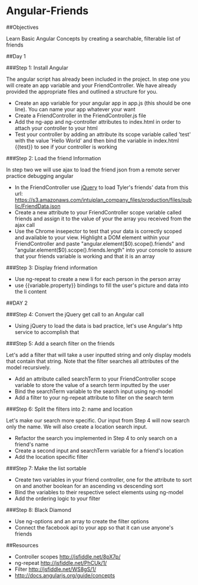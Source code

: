 Angular-Friends
==============

##Objectives

Learn Basic Angular Concepts by creating a searchable, filterable list of friends

##Day 1

###Step 1: Install Angular

The angular script has already been included in the project.
In step one you will create an app variable and your FriendController. We have already provided the appropriate files and outlined a structure for you.

* Create an app variable for your angular app in app.js (this should be one line). You can name your app whatever your want
* Create a FriendController in the FriendController.js file
* Add the ng-app and ng-controller attributes to index.html in order to attach your controller to your html
* Test your controller by adding an attribute its scope variable called 'test' with the value 'Hello World' and then bind the variable in index.html {{test}} to see if your controller is working

###Step 2: Load the friend Information

In step two we will use ajax to load the friend json from a remote server practice debugging angular

* In the FriendController use [jQuery](http://api.jquery.com/jquery.get/) to load Tyler's friends' data from this url:
https://s3.amazonaws.com/intuiplan_company_files/production/files/public/FriendData.json
* Create a new attribute to your FriendController scope variable called friends and assign it to the value of your the array you
received from the ajax call
* Use the Chrome insepector to test that your data is correctly scoped and available to your view. Highlight a DOM element within your FriendController and paste "angular.element($0).scope().friends" and "angular.element($0).scope().friends.length" into your console to assure that your friends variable is working and that it is an array


###Step 3: Display friend information

* Use ng-repeat to create a new li for each person in the person array
* use {{variable.property}}  bindings to fill the user's picture and data into the li content


##DAY 2

###Step 4: Convert the jQuery get call to an Angular call

* Using jQuery to load the data is bad practice, let's use Angular's http service to accomplish that

###Step 5: Add a search filter on the friends

Let's add a filter that will take a user inputted string and only display models that contain that string.
Note that the filter searches all attributes of the model recursively.
* Add an attribute called searchTerm to your FriendController scope variable to store the value of a search term inputted by the user
* Bind the searchTerm variable to the search input using ng-model
* Add a filter to your ng-repeat attribute to filter on the search term

###Step 6: Split the filters into 2: name and location

Let's make our search more specific. Our input from Step 4 will now search only the name.
We will also create a location search input.
* Refactor the search you implemented in Step 4 to only search on a friend's name
* Create a second input and searchTerm variable for a friend's location
* Add the location specific filter

###Step 7: Make the list sortable

* Create two variables in your friend controller, one for the attribute to sort on and another boolean for an ascending vs descending sort
* Bind the variables to their respective select elements using ng-model
* Add the ordering logic to your filter

###Step 8: Black Diamond

* Use ng-options and an array to create the filter options
* Connect the facebook api to your app so that it can use anyone's friends

##Resources

* Controller scopes http://jsfiddle.net/8pX7p/
* ng-repeat http://jsfiddle.net/PhCUk/1/
* Filter http://jsfiddle.net/WS8gS/1/
* http://docs.angularjs.org/guide/concepts
